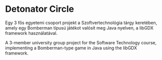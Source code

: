 # Detonator Circle



Egy 3 fős egyetemi csoport projekt a Szoftvertechnológia tárgy keretében, amely egy Bomberman típusú játékot valósít meg Java nyelven, a libGDX framework használatával.

A 3-member university group project for the Software Technology course, implementing a Bomberman-type game in Java using the libGDX framework.
